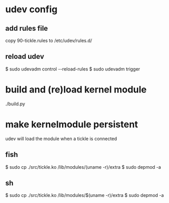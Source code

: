 # udev config

## add rules file

copy 90-tickle.rules to /etc/udev/rules.d/

## reload udev

$ sudo udevadm control --reload-rules 
$ sudo udevadm trigger


# build and (re)load kernel module

./build.py


# make kernelmodule persistent

udev will load the module when a tickle is connected

## fish
$ sudo cp ./src/tickle.ko /lib/modules/(uname -r)/extra
$ sudo depmod -a

## sh
$ sudo cp ./src/tickle.ko /lib/modules/$(uname -r)/extra
$ sudo depmod -a



